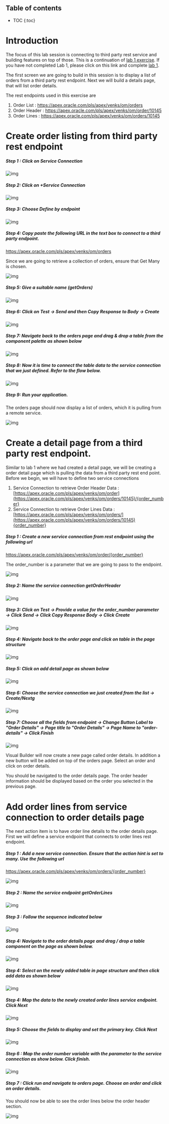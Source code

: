 ## Table of contents

* TOC
{:toc}

# Introduction

The focus of this lab session is connecting to third party rest service and building features on top of those. This is a continuation of [lab 1 exercise](lab1). If you have not completed Lab 1, please click on this link and complete [lab 1](lab1).

The first screen we are going to build in this session is to display a list of orders from a third party rest endpoint. Next we will build a details page, that will list order details.

The rest endpoints used in this exercise are

1. Order List : https://apex.oracle.com/pls/apex/venks/om/orders
2. Order Header : https://apex.oracle.com/pls/apex/venks/om/order/10145
3. Order Lines : https://apex.oracle.com/pls/apex/venks/om/orders/10145

# Create order listing from third party rest endpoint

##### Step 1 : Click on Service Connection

![img](assets/image2019-8-24_21-4-26.png)

##### Step 2: Click on +Service Connection

![img](assets/image2019-8-24_21-5-51.png)

##### Step 3: Choose Define by endpoint

![img](assets/image2019-8-24_21-6-57.png)

##### Step 4: Copy paste the following URL in the text box to connect to a third party endpoint.

https://apex.oracle.com/pls/apex/venks/om/orders

Since we are going to retrieve a collection of orders, ensure that Get Many is chosen.

![img](assets/image2019-8-24_21-8-16.png)

##### Step 5: Give a suitable name (getOrders)

![img](assets/image2019-8-24_21-9-45.png)

##### Step 6: Click on Test → Send and then Copy Response to Body → Create 

![img](assets/image2019-8-24_21-12-22.png)

##### Step 7: Navigate back to the orders page and drag & drop a table from the component palette as shown below

![img](assets/order-table.gif)

##### Step 8: Now it is time to connect the table data to the service connection that we just defined. Refer to the flow below.

![img](assets/order-service-connection.gif)

##### Step 9: Run your application. 

The orders page should now display a list of orders, which it is pulling from a remote service.

![img](assets/image2019-8-24_21-27-13.png)

# Create a detail page from a third party rest endpoint.

Similar to lab 1 where we had created a detail page, we will be creating a order detail page which is pulling the data from a third party rest end point. Before we begin, we will have to define two service connections

1. Service Connection to retrieve Order Header Data : [https://apex.oracle.com/pls/apex/venks/om/order](https://apex.oracle.com/pls/apex/venks/om/orders/10145)/{order_number}
2. Service Connection to retrieve Order Lines Data : [https://apex.oracle.com/pls/apex/venks/om/orders/](https://apex.oracle.com/pls/apex/venks/om/orders/10145){order_number}

##### Step 1 : Create a new service connection from rest endpoint using the following url

https://apex.oracle.com/pls/apex/venks/om/order/{order_number} 

The order_number is a parameter that we are going to pass to the endpoint.

![img](assets/image2019-8-24_22-2-24.png)

##### Step 2: Name the service connection getOrderHeader

![img](assets/image2019-8-24_22-4-10.png)

##### Step 3: Click on Test → Provide a value for the order_number parameter → Click Send → Click Copy Response Body → Click Create

![img](assets/image2019-8-24_22-5-28.png)

##### Step 4: Navigate back to the order page and click on table in the page structure 

![img](assets/image2019-8-24_22-7-49.png)

##### Step 5: Click on add detail page as shown below

![img](assets/image2019-8-24_22-9-18.png)

##### Step 6: Choose the service connection we just created from the list → Create/Nextg

![img](assets/image2019-8-24_22-10-8.png)

##### Step 7: Choose all the fields from endpoint → Change Button Label to "Order Details" → Page title to "Order Details" → Page Name to "order-details" → Click Finish

![img](assets/image2019-8-24_22-12-11.png)

Visual Builder will now create a new page called order details. In addition a new button will be added on top of the orders page. Select an order and click on order details.

You should be navigated to the order details page. The order header information should be displayed based on the order you selected in the previous page. 

# Add order lines from service connection to order details page

The next action item is to have order line details to the order details page. First we will define a service endpoint that connects to order lines rest endpoint.

##### Step 1 : Add a new service connection. Ensure that the action hint is set to many. Use the following url

https://apex.oracle.com/pls/apex/venks/om/orders/{order_number}



![img](assets/image2019-8-24_22-25-25.png)

##### Step 2 : Name the service endpoint getOrderLines

![img](assets/image2019-8-24_22-27-0.png)

##### Step 3 : Follow the sequence indicated below 

![img](assets/image2019-8-24_22-28-24.png)

##### Step 4: Navigate to the order details page and drag / drop a table component on the page as shown below.



![img](assets/order-details-lines-drag.gif)

##### Step 4: Select on the newly added table in page structure and then click add data as shown below

![img](assets/Order-Lines-SDP-Mapping.gif)

##### Step 4: Map the data to the newly created order lines service endpoint. Click Next

![img](assets/image2019-8-24_22-38-1.png)

##### Step 5: Choose the fields to display and set the primary key. Click Next

![img](assets/image2019-8-24_22-39-5.png)

##### Step 6 : Map the order number variable with the parameter to the service connection as show below. Click finish.

![img](assets/map-order-number.gif)

##### Step 7 : Click run and navigate to orders page. Choose an order and click on order details. 

You should now be able to see the order lines below the order header section.

![img](assets/order-details-flow.gif)
